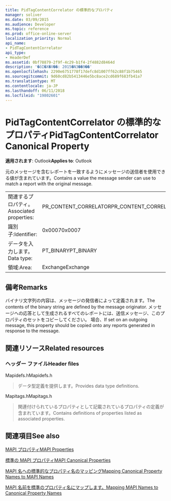 ```yaml
---
title: PidTagContentCorrelator の標準的なプロパティ
manager: soliver
ms.date: 03/09/2015
ms.audience: Developer
ms.topic: reference
ms.prod: office-online-server
localization_priority: Normal
api_name:
- PidTagContentCorrelator
api_type:
- HeaderDef
ms.assetid: 0bf78879-2f9f-4c29-b1f4-2f4882d8464d
description: '�ŏI�X�V��: 2015�N3��9��'
ms.openlocfilehash: 2290e6751778f17defc8d1007ff62c88f1b75465
ms.sourcegitcommit: 9d60cd82b5413446e5bc8ace2cd689f683fb41a7
ms.translationtype: MT
ms.contentlocale: ja-JP
ms.lasthandoff: 06/11/2018
ms.locfileid: "19802601"
---
```

# <a name="pidtagcontentcorrelator-canonical-property"></a><span data-ttu-id="9ce2a-103">PidTagContentCorrelator の標準的なプロパティ</span><span class="sxs-lookup"><span data-stu-id="9ce2a-103">PidTagContentCorrelator Canonical Property</span></span>

  
  
<span data-ttu-id="9ce2a-104">**適用されます**: Outlook</span><span class="sxs-lookup"><span data-stu-id="9ce2a-104">**Applies to**: Outlook</span></span> 
  
<span data-ttu-id="9ce2a-105">元のメッセージを含むレポートを一致するようにメッセージの送信者を使用できる値が含まれています。</span><span class="sxs-lookup"><span data-stu-id="9ce2a-105">Contains a value the message sender can use to match a report with the original message.</span></span>
  
|||
|:-----|:-----|
|<span data-ttu-id="9ce2a-106">関連するプロパティ。</span><span class="sxs-lookup"><span data-stu-id="9ce2a-106">Associated properties:</span></span>  <br/> |<span data-ttu-id="9ce2a-107">PR_CONTENT_CORRELATOR</span><span class="sxs-lookup"><span data-stu-id="9ce2a-107">PR_CONTENT_CORRELATOR</span></span>  <br/> |
|<span data-ttu-id="9ce2a-108">識別子:</span><span class="sxs-lookup"><span data-stu-id="9ce2a-108">Identifier:</span></span>  <br/> |<span data-ttu-id="9ce2a-109">0x0007</span><span class="sxs-lookup"><span data-stu-id="9ce2a-109">0x0007</span></span>  <br/> |
|<span data-ttu-id="9ce2a-110">データを入力します。</span><span class="sxs-lookup"><span data-stu-id="9ce2a-110">Data type:</span></span>  <br/> |<span data-ttu-id="9ce2a-111">PT_BINARY</span><span class="sxs-lookup"><span data-stu-id="9ce2a-111">PT_BINARY</span></span>  <br/> |
|<span data-ttu-id="9ce2a-112">領域:</span><span class="sxs-lookup"><span data-stu-id="9ce2a-112">Area:</span></span>  <br/> |<span data-ttu-id="9ce2a-113">Exchange</span><span class="sxs-lookup"><span data-stu-id="9ce2a-113">Exchange</span></span>  <br/> |
   
## <a name="remarks"></a><span data-ttu-id="9ce2a-114">備考</span><span class="sxs-lookup"><span data-stu-id="9ce2a-114">Remarks</span></span>

<span data-ttu-id="9ce2a-115">バイナリ文字列の内容は、メッセージの発信者によって定義されます。</span><span class="sxs-lookup"><span data-stu-id="9ce2a-115">The contents of the binary string are defined by the message originator.</span></span> <span data-ttu-id="9ce2a-116">メッセージへの応答として生成されるすべてのレポートには、送信メッセージ、このプロパティのセットをコピーしてください。 場合、</span><span class="sxs-lookup"><span data-stu-id="9ce2a-116">If set on an outgoing message, this property should be copied onto any reports generated in response to the message.</span></span>
  
## <a name="related-resources"></a><span data-ttu-id="9ce2a-117">関連リソース</span><span class="sxs-lookup"><span data-stu-id="9ce2a-117">Related resources</span></span>

### <a name="header-files"></a><span data-ttu-id="9ce2a-118">ヘッダー ファイル</span><span class="sxs-lookup"><span data-stu-id="9ce2a-118">Header files</span></span>

<span data-ttu-id="9ce2a-119">Mapidefs.h</span><span class="sxs-lookup"><span data-stu-id="9ce2a-119">Mapidefs.h</span></span>
  
> <span data-ttu-id="9ce2a-120">データ型定義を提供します。</span><span class="sxs-lookup"><span data-stu-id="9ce2a-120">Provides data type definitions.</span></span>
    
<span data-ttu-id="9ce2a-121">Mapitags.h</span><span class="sxs-lookup"><span data-stu-id="9ce2a-121">Mapitags.h</span></span>
  
> <span data-ttu-id="9ce2a-122">関連付けられているプロパティとして記載されているプロパティの定義が含まれています。</span><span class="sxs-lookup"><span data-stu-id="9ce2a-122">Contains definitions of properties listed as associated properties.</span></span>
    
## <a name="see-also"></a><span data-ttu-id="9ce2a-123">関連項目</span><span class="sxs-lookup"><span data-stu-id="9ce2a-123">See also</span></span>



[<span data-ttu-id="9ce2a-124">MAPI プロパティ</span><span class="sxs-lookup"><span data-stu-id="9ce2a-124">MAPI Properties</span></span>](mapi-properties.md)
  
[<span data-ttu-id="9ce2a-125">標準の MAPI プロパティ</span><span class="sxs-lookup"><span data-stu-id="9ce2a-125">MAPI Canonical Properties</span></span>](mapi-canonical-properties.md)
  
[<span data-ttu-id="9ce2a-126">MAPI 名への標準的なプロパティ名のマッピング</span><span class="sxs-lookup"><span data-stu-id="9ce2a-126">Mapping Canonical Property Names to MAPI Names</span></span>](mapping-canonical-property-names-to-mapi-names.md)
  
[<span data-ttu-id="9ce2a-127">MAPI 名前を標準のプロパティ名にマップします。</span><span class="sxs-lookup"><span data-stu-id="9ce2a-127">Mapping MAPI Names to Canonical Property Names</span></span>](mapping-mapi-names-to-canonical-property-names.md)

